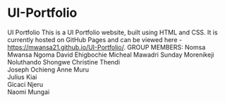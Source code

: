 # UI-Portfolio
UI Portfolio
This is a UI Portfolio website, built using HTML and CSS. It is currently hosted on GitHub Pages and can be viewed here - https://mwansa21.github.io/UI-Portfolio/. 
GROUP MEMBERS:
Nomsa Mwansa Ngoma
David	Ehigbochie
Micheal	Mawadri
Sunday	Morenikeji	
Noluthando	Shongwe	
Christine	Thendi	
Joseph	Ochieng
Anne	Muru	
Julius	Kiai			
Gicaci	Njeru		
Naomi	Mungai
